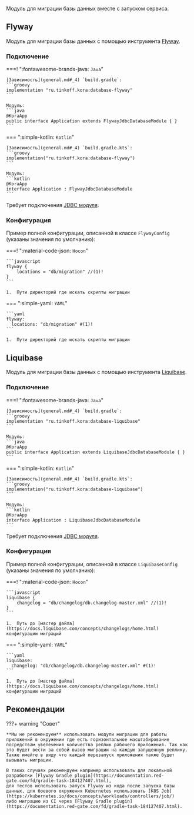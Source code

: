 Модуль для миграции базы данных вместе с запуском сервиса.

## Flyway

Модуль для миграции базы данных с помощью инструмента [Flyway](https://documentation.red-gate.com/fd).

### Подключение

===! ":fontawesome-brands-java: `Java`"

    [Зависимость](general.md#_4) `build.gradle`:
    ```groovy
    implementation "ru.tinkoff.kora:database-flyway"
    ```

    Модуль:
    ```java
    @KoraApp
    public interface Application extends FlywayJdbcDatabaseModule { }
    ```

=== ":simple-kotlin: `Kotlin`"

    [Зависимость](general.md#_4) `build.gradle.kts`:
    ```groovy
    implementation("ru.tinkoff.kora:database-flyway")
    ```

    Модуль:
    ```kotlin
    @KoraApp
    interface Application : FlywayJdbcDatabaseModule
    ```

Требует подключения [JDBC модуля](database-jdbc.md).

### Конфигурация

Пример полной конфигурации, описанной в классе `FlywayConfig` (указаны значения по умолчанию):

===! ":material-code-json: `Hocon`"

    ```javascript
    flyway {
        locations = "db/migration" //(1)!
    }
    ```

    1.  Пути директорий где искать скрипты миграции

=== ":simple-yaml: `YAML`"

    ```yaml
    flyway:
      locations: "db/migration" #(1)!
    ```

    1.  Пути директорий где искать скрипты миграции

## Liquibase

Модуль для миграции базы данных с помощью инструмента [Liquibase](https://www.liquibase.com/supported-databases).

### Подключение

===! ":fontawesome-brands-java: `Java`"

    [Зависимость](general.md#_4) `build.gradle`:
    ```groovy
    implementation "ru.tinkoff.kora:database-liquibase"
    ```

    Модуль:
    ```java
    @KoraApp
    public interface Application extends LiquibaseJdbcDatabaseModule { }
    ```

=== ":simple-kotlin: `Kotlin`"

    [Зависимость](general.md#_4) `build.gradle.kts`:
    ```groovy
    implementation("ru.tinkoff.kora:database-liquibase")
    ```

    Модуль:
    ```kotlin
    @KoraApp
    interface Application : LiquibaseJdbcDatabaseModule
    ```

Требует подключения [JDBC модуля](database-jdbc.md).

### Конфигурация

Пример полной конфигурации, описанной в классе `LiquibaseConfig` (указаны значения по умолчанию):

===! ":material-code-json: `Hocon`"

    ```javascript
    liquibase {
        changelog = "db/changelog/db.changelog-master.xml" //(1)!
    }
    ```

    1.  Путь до [мастер файла](https://docs.liquibase.com/concepts/changelogs/home.html) конфигурации миграций

=== ":simple-yaml: `YAML`"

    ```yaml
    liquibase:
      changelog: "db/changelog/db.changelog-master.xml" #(1)!
    ```

    1.  Путь до [мастер файла](https://docs.liquibase.com/concepts/changelogs/home.html) конфигурации миграций

## Рекомендации

???+ warning "Совет"

    **Мы не рекомендуем** использовать модули миграции для работы приложений в окружении где есть горизонтальное масштабирование 
    посредствам увелечения количества реплик рабочего приложения. Так как это будет вести за собой вызов миграции на каждую запущенную реплику.
    Также имейте в виду что каждый перезапуск приложения также будет вызывать миграции.

    В таких случаях рекомендуем например использовать для локальной разработки [Flyway Gradle plugin](https://documentation.red-gate.com/fd/gradle-task-184127407.html),
    для тестов использовать запуск Flyway из кода после запуска базы данных, для боевого окружения Kubernetes использовать [K8S Job](https://kubernetes.io/docs/concepts/workloads/controllers/job/)
    либо миграцию из CI через [Flyway Gradle plugin](https://documentation.red-gate.com/fd/gradle-task-184127407.html).
